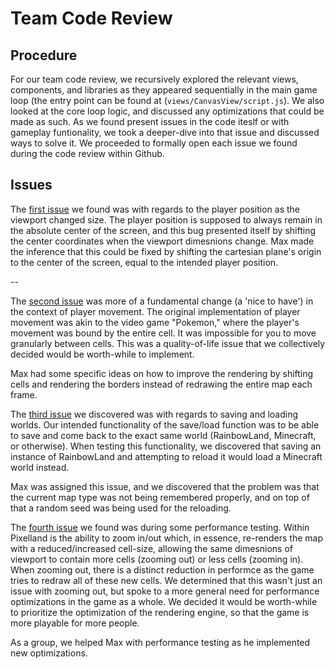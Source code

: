 # Team Code Review
## Procedure
For our team code review, we recursively explored the relevant views, components, and libraries as they appeared sequentially in the main game loop (the entry point can be found at (```views/CanvasView/script.js```). We also looked at the core loop logic, and discussed any optimizations that could be made as such. As we found present issues in the code iteslf or with gameplay funtionality, we took a deeper-dive into that issue and discussed ways to solve it. We proceeded to formally open each issue we found during the code review within Github.

## Issues
The [first issue](https://github.com/maxxxxxdlp/eecs-448-pixelland/issues/46) we found was with regards to the player position as the viewport changed size. The player position is supposed to always remain in the absolute center of the screen, and this bug presented itself by shifting the center coordinates when the viewport dimesnions change. Max made the inference that this could be fixed by shifting the cartesian plane's origin to the center of the screen, equal to the intended player position.

--

The [second issue](https://github.com/maxxxxxdlp/eecs-448-pixelland/issues/47) was more of a fundamental change (a 'nice to have') in the context of player movement. The original implementation of player movement was akin to the video game "Pokemon," where the player's movement was bound by the entire cell. It was impossible for you to move granularly between cells. This was a quality-of-life issue that we collectively decided would be worth-while to implement.

Max had some specific ideas on how to improve the rendering by shifting cells and rendering the borders instead of redrawing the entire map each frame.

The [third issue](https://github.com/maxxxxxdlp/eecs-448-pixelland/issues/50) we discovered was with regards to saving and loading worlds. Our intended functionality of the save/load function was to be able to save and come back to the exact same world (RainbowLand, Minecraft, or otherwise). When testing this functionality, we discovered that saving an instance of RainbowLand and attempting to reload it would load a Minecraft world instead.

Max was assigned this issue, and we discovered that the problem was that the current map type was not being remembered properly, and on top of that a random seed was being used for the reloading.

The [fourth issue](https://github.com/maxxxxxdlp/eecs-448-pixelland/issues/51) we found was during some performance testing. Within Pixelland is the ability to zoom in/out which, in essence, re-renders the map with a reduced/increased cell-size, allowing the same dimesnions of viewport to contain more cells (zooming out) or less cells (zooming in). When zooming out, there is a distinct reduction in performce as the game tries to redraw all of these new cells. We determined that this wasn't just an issue with zooming out, but spoke to a more general need for performance optimizations in the game as a whole. We decided it would be worth-while to prioritize the optimization of the rendering engine, so that the game is more playable for more people.

As a group, we helped Max with performance testing as he implemented new optimizations.



